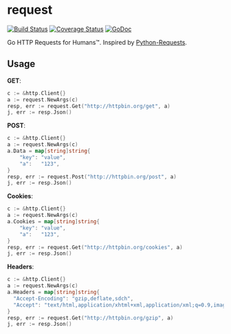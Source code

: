 request
=======
[![Build Status](https://travis-ci.org/mozillazg/request.svg?branch=master)](https://travis-ci.org/mozillazg/request)
[![Coverage Status](https://coveralls.io/repos/mozillazg/request/badge.png?branch=master)](https://coveralls.io/r/mozillazg/request?branch=master)
[![GoDoc](https://godoc.org/github.com/mozillazg/request?status.svg)](https://godoc.org/github.com/mozillazg/request)

Go HTTP Requests for Humans™. Inspired by [Python-Requests](https://github.com/kennethreitz/requests).


Usage
-------

**GET**:

```go
c := &http.Client{}
a := request.NewArgs(c)
resp, err := request.Get("http://httpbin.org/get", a)
j, err := resp.Json()
```

**POST**:

```go
c := &http.Client{}
a := request.NewArgs(c)
a.Data = map[string]string{
	"key": "value",
	"a":   "123",
}
resp, err := request.Post("http://httpbin.org/post", a)
j, err := resp.Json()
```

**Cookies**:

```go
c := &http.Client{}
a := request.NewArgs(c)
a.Cookies = map[string]string{
	"key": "value",
	"a":   "123",
}
resp, err := request.Get("http://httpbin.org/cookies", a)
j, err := resp.Json()
```

**Headers**:

```go
c := &http.Client{}
a := request.NewArgs(c)
a.Headers = map[string]string{
  "Accept-Encoding": "gzip,deflate,sdch",
  "Accept": "text/html,application/xhtml+xml,application/xml;q=0.9,image/webp,*/*;q=0.8", 
}
resp, err := request.Get("http://httpbin.org/gzip", a)
j, err := resp.Json()
```
